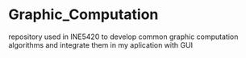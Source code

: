 # Graphic_Computation
repository used in INE5420 to develop common graphic computation algorithms and integrate them in my aplication with GUI
